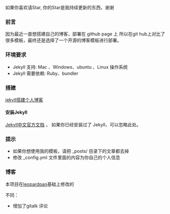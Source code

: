 如果你喜欢请Star, 你的Star是我持续更新的东西，谢谢

### 前言

因为最近一直想搭建自己的博客，部署在 github page 上 所以在git hub上对比了很多模板，最终还是选择了一个开源的博客模板进行部署。

### 环境要求

* Jekyll 支持: Mac 、Windows、ubuntu 、Linux 操作系统                     
* Jekyll 需要依赖: Ruby、bundler

### 搭建

[jekyll搭建个人博客](https://blog.csdn.net/github_38787615)


#### 安装Jekyll

[Jekyll中文官方文档](http://jekyll.bootcss.com/) ， 如果你已经安装过了 Jekyll，可以忽略此处。

### 提示

* 如果你想使用我的模板，请把 _posts/ 目录下的文章都去掉
* 修改 _config.yml 文件里面的内容为你自己的个人信息

### 博客

本项目在[leopardpan](https://github.com/leopardpan/leopardpan.github.io)基础上修改的

不同：
* 增加了gitalk 评论
